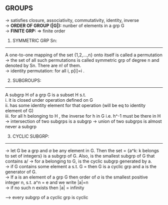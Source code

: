 GROUPS
--

-> satisfies closure, associativity, commutativity, identity, inverse\
-> **ORDER OF GROUP (|G|):** nunber of elements in a grp G\
-> **FINITE GRP:** => finite order

1. SYMMETRIC GRP Sn:
---
  A one-to-one mapping of the set {1,2,...,n} onto itself is called a permutation\
  -> the set of all such permutations is called symmetric grp of degree n and denoted by Sn. There are n! of them.\
  -> identity permutation: for all i, p[i]=i . 
   
2. SUBGROUPS:
---
  A subgrp H of a grp G is a subset H s.t.\
  i. it is closed under operation defined on G\
  ii. has some identity element for that operation (will be eq to identity element of G)\
  iii. for all h belonging to H , the inverse for h in G i.e. h^-1 must be there in H\
  -> intersection of two subgrps is a subgrp
  -> union of two subgrps is almost never a subgrp
  
3. CYCLIC SUBGRP:
---
  -> let G be a grp and *a* be any element in G. Then the set <a> = {a^k: k belongs to set of integers} is a subgrp of G. Also, <a> is the smallest subgrp of G that contains a/
  -> for a belonging to G, <a> is the cyclic subgrp generated by a.\
  -> if G contains some element a s.t. G = <a> then G is a cyclic grp and a is the generator of G.\
  -> If a is an element of a grp G then order of *a* is the smallest positive integer n, s.t. a^n = e and we write |a|=n\
  -> if no such n exists then |a| = infinity
  
  --> every subgrp of a cyclic grp is cyclic
